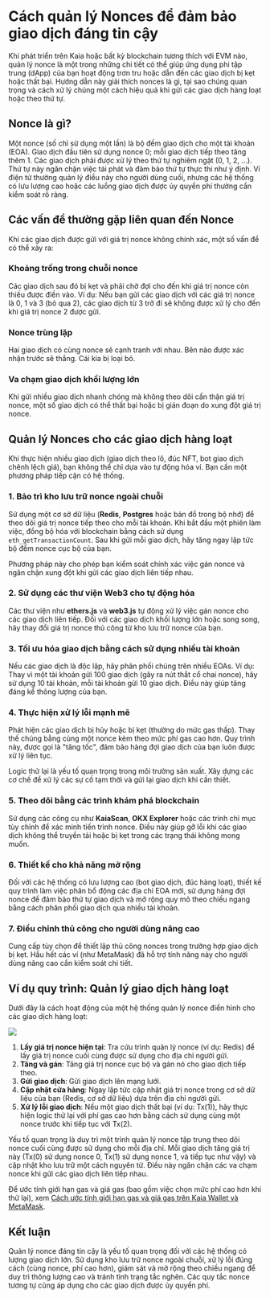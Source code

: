 # Cách quản lý Nonces để đảm bảo giao dịch đáng tin cậy

Khi phát triển trên Kaia hoặc bất kỳ blockchain tương thích với EVM nào, quản lý nonce là một trong những chi tiết có thể giúp ứng dụng phi tập trung (dApp) của bạn hoạt động trơn tru hoặc dẫn đến các giao dịch bị kẹt hoặc thất bại. Hướng dẫn này giải thích nonces là gì, tại sao chúng quan trọng và cách xử lý chúng một cách hiệu quả khi gửi các giao dịch hàng loạt hoặc theo thứ tự.

## Nonce là gì?

Một nonce (số chỉ sử dụng một lần) là bộ đếm giao dịch cho một tài khoản (EOA). Giao dịch đầu tiên sử dụng nonce 0; mỗi giao dịch tiếp theo tăng thêm 1. Các giao dịch phải được xử lý theo thứ tự nghiêm ngặt (0, 1, 2, …). Thứ tự này ngăn chặn việc tái phát và đảm bảo thứ tự thực thi như ý định. Ví điện tử thường quản lý điều này cho người dùng cuối, nhưng các hệ thống có lưu lượng cao hoặc các luồng giao dịch được ủy quyền phí thường cần kiểm soát rõ ràng.

## Các vấn đề thường gặp liên quan đến Nonce

Khi các giao dịch được gửi với giá trị nonce không chính xác, một số vấn đề có thể xảy ra:

### Khoảng trống trong chuỗi nonce

Các giao dịch sau đó bị kẹt và phải chờ đợi cho đến khi giá trị nonce còn thiếu được điền vào. Ví dụ: Nếu bạn gửi các giao dịch với các giá trị nonce là 0, 1 và 3 (bỏ qua 2), các giao dịch từ 3 trở đi sẽ không được xử lý cho đến khi giá trị nonce 2 được gửi.

### Nonce trùng lặp

Hai giao dịch có cùng nonce sẽ cạnh tranh với nhau. Bên nào được xác nhận trước sẽ thắng. Cái kia bị loại bỏ.

### Va chạm giao dịch khối lượng lớn

Khi gửi nhiều giao dịch nhanh chóng mà không theo dõi cẩn thận giá trị nonce, một số giao dịch có thể thất bại hoặc bị gián đoạn do xung đột giá trị nonce.

## Quản lý Nonces cho các giao dịch hàng loạt

Khi thực hiện nhiều giao dịch (giao dịch theo lô, đúc NFT, bot giao dịch chênh lệch giá), bạn không thể chỉ dựa vào tự động hóa ví. Bạn cần một phương pháp tiếp cận có hệ thống.

### 1. Bảo trì kho lưu trữ nonce ngoài chuỗi

Sử dụng một cơ sở dữ liệu (**Redis**, **Postgres** hoặc bản đồ trong bộ nhớ) để theo dõi giá trị nonce tiếp theo cho mỗi tài khoản. Khi bắt đầu một phiên làm việc, đồng bộ hóa với blockchain bằng cách sử dụng `eth_getTransactionCount`. Sau khi gửi mỗi giao dịch, hãy tăng ngay lập tức bộ đếm nonce cục bộ của bạn.

Phương pháp này cho phép bạn kiểm soát chính xác việc gán nonce và ngăn chặn xung đột khi gửi các giao dịch liên tiếp nhau.

### 2. Sử dụng các thư viện Web3 cho tự động hóa

Các thư viện như **ethers.js** và **web3.js** tự động xử lý việc gán nonce cho các giao dịch liên tiếp. Đối với các giao dịch khối lượng lớn hoặc song song, hãy thay đổi giá trị nonce thủ công từ kho lưu trữ nonce của bạn.

### 3. Tối ưu hóa giao dịch bằng cách sử dụng nhiều tài khoản

Nếu các giao dịch là độc lập, hãy phân phối chúng trên nhiều EOAs. Ví dụ: Thay vì một tài khoản gửi 100 giao dịch (gây ra nút thắt cổ chai nonce), hãy sử dụng 10 tài khoản, mỗi tài khoản gửi 10 giao dịch. Điều này giúp tăng đáng kể thông lượng của bạn.

### 4. Thực hiện xử lý lỗi mạnh mẽ

Phát hiện các giao dịch bị hủy hoặc bị kẹt (thường do mức gas thấp). Thay thế chúng bằng cùng một nonce kèm theo mức phí gas cao hơn. Quy trình này, được gọi là "tăng tốc", đảm bảo hàng đợi giao dịch của bạn luôn được xử lý liên tục.

Logic thử lại là yếu tố quan trọng trong môi trường sản xuất. Xây dựng các cơ chế để xử lý các sự cố tạm thời và gửi lại giao dịch khi cần thiết.

### 5. Theo dõi bằng các trình khám phá blockchain

Sử dụng các công cụ như **KaiaScan**, **OKX Explorer** hoặc các trình chỉ mục tùy chỉnh để xác minh tiến trình nonce. Điều này giúp gỡ lỗi khi các giao dịch không thể truyền tải hoặc bị kẹt trong các trạng thái không mong muốn.

### 6. Thiết kế cho khả năng mở rộng

Đối với các hệ thống có lưu lượng cao (bot giao dịch, đúc hàng loạt), thiết kế quy trình làm việc phân bổ động các địa chỉ EOA mới, sử dụng hàng đợi nonce để đảm bảo thứ tự giao dịch và mở rộng quy mô theo chiều ngang bằng cách phân phối giao dịch qua nhiều tài khoản.

### 7. Điều chỉnh thủ công cho người dùng nâng cao

Cung cấp tùy chọn để thiết lập thủ công nonces trong trường hợp giao dịch bị kẹt. Hầu hết các ví (như MetaMask) đã hỗ trợ tính năng này cho người dùng nâng cao cần kiểm soát chi tiết.

## Ví dụ quy trình: Quản lý giao dịch hàng loạt

Dưới đây là cách hoạt động của một hệ thống quản lý nonce điển hình cho các giao dịch hàng loạt:

![](/img/build/tutorials/nonce-management-example.png)

1. **Lấy giá trị nonce hiện tại**: Tra cứu trình quản lý nonce (ví dụ: Redis) để lấy giá trị nonce cuối cùng được sử dụng cho địa chỉ người gửi.
2. **Tăng và gán**: Tăng giá trị nonce cục bộ và gán nó cho giao dịch tiếp theo.
3. **Gửi giao dịch**: Gửi giao dịch lên mạng lưới.
4. **Cập nhật cửa hàng**: Ngay lập tức cập nhật giá trị nonce trong cơ sở dữ liệu của bạn (Redis, cơ sở dữ liệu) dựa trên địa chỉ người gửi.
5. **Xử lý lỗi giao dịch**: Nếu một giao dịch thất bại (ví dụ: Tx(1)), hãy thực hiện logic thử lại với phí gas cao hơn bằng cách sử dụng cùng một nonce trước khi tiếp tục với Tx(2).

Yếu tố quan trọng là duy trì một trình quản lý nonce tập trung theo dõi nonce cuối cùng được sử dụng cho mỗi địa chỉ. Mỗi giao dịch tăng giá trị này (Tx(0) sử dụng nonce 0, Tx(1) sử dụng nonce 1, và tiếp tục như vậy) và cập nhật kho lưu trữ một cách nguyên tử. Điều này ngăn chặn các va chạm nonce khi gửi các giao dịch liên tiếp nhau.

Để ước tính giới hạn gas và giá gas (bao gồm việc chọn mức phí cao hơn khi thử lại), xem [Cách ước tính giới hạn gas và giá gas trên Kaia Wallet và MetaMask](../wallets/wallet-ops/estimate-gaslimits-prices-on-kaia-wallet-and-metamask.mdx).

## Kết luận

Quản lý nonce đáng tin cậy là yếu tố quan trọng đối với các hệ thống có lượng giao dịch lớn. Sử dụng kho lưu trữ nonce ngoài chuỗi, xử lý lỗi đúng cách (cùng nonce, phí cao hơn), giám sát và mở rộng theo chiều ngang để duy trì thông lượng cao và tránh tình trạng tắc nghẽn. Các quy tắc nonce tương tự cũng áp dụng cho các giao dịch được ủy quyền phí.